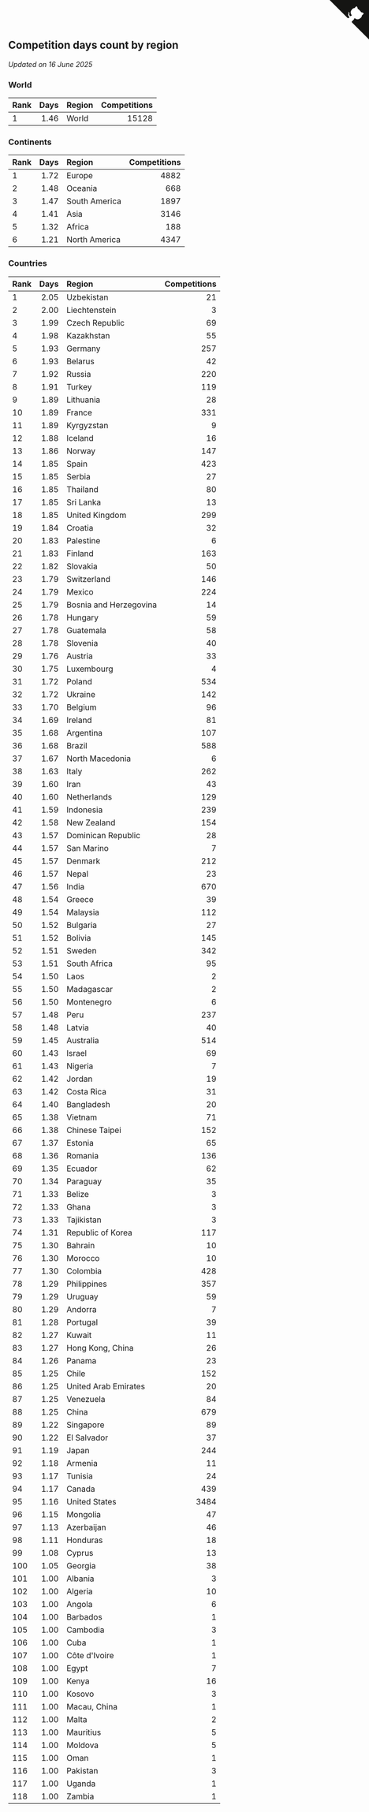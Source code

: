## Competition days count by region

*Updated on 16 June 2025*


### World

| Rank | Days | Region | Competitions |
| :--- | ---: | :--- | ---: |
| 1 | 1.46 | World | 15128 |

### Continents

| Rank | Days | Region | Competitions |
| :--- | ---: | :--- | ---: |
| 1 | 1.72 | Europe | 4882 |
| 2 | 1.48 | Oceania | 668 |
| 3 | 1.47 | South America | 1897 |
| 4 | 1.41 | Asia | 3146 |
| 5 | 1.32 | Africa | 188 |
| 6 | 1.21 | North America | 4347 |

### Countries

| Rank | Days | Region | Competitions |
| :--- | ---: | :--- | ---: |
| 1 | 2.05 | Uzbekistan | 21 |
| 2 | 2.00 | Liechtenstein | 3 |
| 3 | 1.99 | Czech Republic | 69 |
| 4 | 1.98 | Kazakhstan | 55 |
| 5 | 1.93 | Germany | 257 |
| 6 | 1.93 | Belarus | 42 |
| 7 | 1.92 | Russia | 220 |
| 8 | 1.91 | Turkey | 119 |
| 9 | 1.89 | Lithuania | 28 |
| 10 | 1.89 | France | 331 |
| 11 | 1.89 | Kyrgyzstan | 9 |
| 12 | 1.88 | Iceland | 16 |
| 13 | 1.86 | Norway | 147 |
| 14 | 1.85 | Spain | 423 |
| 15 | 1.85 | Serbia | 27 |
| 16 | 1.85 | Thailand | 80 |
| 17 | 1.85 | Sri Lanka | 13 |
| 18 | 1.85 | United Kingdom | 299 |
| 19 | 1.84 | Croatia | 32 |
| 20 | 1.83 | Palestine | 6 |
| 21 | 1.83 | Finland | 163 |
| 22 | 1.82 | Slovakia | 50 |
| 23 | 1.79 | Switzerland | 146 |
| 24 | 1.79 | Mexico | 224 |
| 25 | 1.79 | Bosnia and Herzegovina | 14 |
| 26 | 1.78 | Hungary | 59 |
| 27 | 1.78 | Guatemala | 58 |
| 28 | 1.78 | Slovenia | 40 |
| 29 | 1.76 | Austria | 33 |
| 30 | 1.75 | Luxembourg | 4 |
| 31 | 1.72 | Poland | 534 |
| 32 | 1.72 | Ukraine | 142 |
| 33 | 1.70 | Belgium | 96 |
| 34 | 1.69 | Ireland | 81 |
| 35 | 1.68 | Argentina | 107 |
| 36 | 1.68 | Brazil | 588 |
| 37 | 1.67 | North Macedonia | 6 |
| 38 | 1.63 | Italy | 262 |
| 39 | 1.60 | Iran | 43 |
| 40 | 1.60 | Netherlands | 129 |
| 41 | 1.59 | Indonesia | 239 |
| 42 | 1.58 | New Zealand | 154 |
| 43 | 1.57 | Dominican Republic | 28 |
| 44 | 1.57 | San Marino | 7 |
| 45 | 1.57 | Denmark | 212 |
| 46 | 1.57 | Nepal | 23 |
| 47 | 1.56 | India | 670 |
| 48 | 1.54 | Greece | 39 |
| 49 | 1.54 | Malaysia | 112 |
| 50 | 1.52 | Bulgaria | 27 |
| 51 | 1.52 | Bolivia | 145 |
| 52 | 1.51 | Sweden | 342 |
| 53 | 1.51 | South Africa | 95 |
| 54 | 1.50 | Laos | 2 |
| 55 | 1.50 | Madagascar | 2 |
| 56 | 1.50 | Montenegro | 6 |
| 57 | 1.48 | Peru | 237 |
| 58 | 1.48 | Latvia | 40 |
| 59 | 1.45 | Australia | 514 |
| 60 | 1.43 | Israel | 69 |
| 61 | 1.43 | Nigeria | 7 |
| 62 | 1.42 | Jordan | 19 |
| 63 | 1.42 | Costa Rica | 31 |
| 64 | 1.40 | Bangladesh | 20 |
| 65 | 1.38 | Vietnam | 71 |
| 66 | 1.38 | Chinese Taipei | 152 |
| 67 | 1.37 | Estonia | 65 |
| 68 | 1.36 | Romania | 136 |
| 69 | 1.35 | Ecuador | 62 |
| 70 | 1.34 | Paraguay | 35 |
| 71 | 1.33 | Belize | 3 |
| 72 | 1.33 | Ghana | 3 |
| 73 | 1.33 | Tajikistan | 3 |
| 74 | 1.31 | Republic of Korea | 117 |
| 75 | 1.30 | Bahrain | 10 |
| 76 | 1.30 | Morocco | 10 |
| 77 | 1.30 | Colombia | 428 |
| 78 | 1.29 | Philippines | 357 |
| 79 | 1.29 | Uruguay | 59 |
| 80 | 1.29 | Andorra | 7 |
| 81 | 1.28 | Portugal | 39 |
| 82 | 1.27 | Kuwait | 11 |
| 83 | 1.27 | Hong Kong, China | 26 |
| 84 | 1.26 | Panama | 23 |
| 85 | 1.25 | Chile | 152 |
| 86 | 1.25 | United Arab Emirates | 20 |
| 87 | 1.25 | Venezuela | 84 |
| 88 | 1.25 | China | 679 |
| 89 | 1.22 | Singapore | 89 |
| 90 | 1.22 | El Salvador | 37 |
| 91 | 1.19 | Japan | 244 |
| 92 | 1.18 | Armenia | 11 |
| 93 | 1.17 | Tunisia | 24 |
| 94 | 1.17 | Canada | 439 |
| 95 | 1.16 | United States | 3484 |
| 96 | 1.15 | Mongolia | 47 |
| 97 | 1.13 | Azerbaijan | 46 |
| 98 | 1.11 | Honduras | 18 |
| 99 | 1.08 | Cyprus | 13 |
| 100 | 1.05 | Georgia | 38 |
| 101 | 1.00 | Albania | 3 |
| 102 | 1.00 | Algeria | 10 |
| 103 | 1.00 | Angola | 6 |
| 104 | 1.00 | Barbados | 1 |
| 105 | 1.00 | Cambodia | 3 |
| 106 | 1.00 | Cuba | 1 |
| 107 | 1.00 | Côte d'Ivoire | 1 |
| 108 | 1.00 | Egypt | 7 |
| 109 | 1.00 | Kenya | 16 |
| 110 | 1.00 | Kosovo | 3 |
| 111 | 1.00 | Macau, China | 1 |
| 112 | 1.00 | Malta | 2 |
| 113 | 1.00 | Mauritius | 5 |
| 114 | 1.00 | Moldova | 5 |
| 115 | 1.00 | Oman | 1 |
| 116 | 1.00 | Pakistan | 3 |
| 117 | 1.00 | Uganda | 1 |
| 118 | 1.00 | Zambia | 1 |


<a href="https://github.com/JustinTimeCuber/wca_statistics" class="github-corner" aria-label="View source on Github"><svg width="80" height="80" viewBox="0 0 250 250" style="fill:#151513; color:#fff; position: absolute; top: 0; border: 0; right: 0;" aria-hidden="true"><path d="M0,0 L115,115 L130,115 L142,142 L250,250 L250,0 Z"></path><path d="M128.3,109.0 C113.8,99.7 119.0,89.6 119.0,89.6 C122.0,82.7 120.5,78.6 120.5,78.6 C119.2,72.0 123.4,76.3 123.4,76.3 C127.3,80.9 125.5,87.3 125.5,87.3 C122.9,97.6 130.6,101.9 134.4,103.2" fill="currentColor" style="transform-origin: 130px 106px;" class="octo-arm"></path><path d="M115.0,115.0 C114.9,115.1 118.7,116.5 119.8,115.4 L133.7,101.6 C136.9,99.2 139.9,98.4 142.2,98.6 C133.8,88.0 127.5,74.4 143.8,58.0 C148.5,53.4 154.0,51.2 159.7,51.0 C160.3,49.4 163.2,43.6 171.4,40.1 C171.4,40.1 176.1,42.5 178.8,56.2 C183.1,58.6 187.2,61.8 190.9,65.4 C194.5,69.0 197.7,73.2 200.1,77.6 C213.8,80.2 216.3,84.9 216.3,84.9 C212.7,93.1 206.9,96.0 205.4,96.6 C205.1,102.4 203.0,107.8 198.3,112.5 C181.9,128.9 168.3,122.5 157.7,114.1 C157.9,116.9 156.7,120.9 152.7,124.9 L141.0,136.5 C139.8,137.7 141.6,141.9 141.8,141.8 Z" fill="currentColor" class="octo-body"></path></svg></a><style>.github-corner:hover .octo-arm{animation:octocat-wave 560ms ease-in-out}@keyframes octocat-wave{0%,100%{transform:rotate(0)}20%,60%{transform:rotate(-25deg)}40%,80%{transform:rotate(10deg)}}@media (max-width:500px){.github-corner:hover .octo-arm{animation:none}.github-corner .octo-arm{animation:octocat-wave 560ms ease-in-out}}</style>
